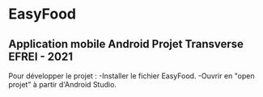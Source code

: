 # EasyFood
Application mobile Android
Projet Transverse EFREI - 2021
 ----------------------------------------------------------------
 
 Pour développer le projet : 
 -Installer le fichier EasyFood.
 -Ouvrir en "open projet" à partir d'Android Studio.
